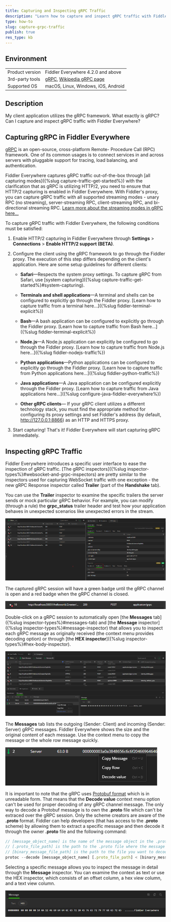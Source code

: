 ```yaml
---
title: Capturing and Inspecting gRPC Traffic
description: "Learn how to capture and inspect gRPC traffic with Fiddler Everywhere."
type: how-to
slug: capture-grpc-traffic
publish: true
res_type: kb
---
```



## Environment

|   |   |
|---|---|
| Product version | Fiddler Everywhere 4.2.0 and above  |
| 3rd-party tools | [gRPC](https://gRPC.io/), [Wikipedia gRPC page](https://en.wikipedia.org/wiki/GRPC) |
| Supported OS | macOS, Linux, Windows, iOS, Android |

## Description

My client application utilizes the gRPC framework. What exactly is gRPC? Can I capture and inspect gRPC traffic with Fiddler Everywhere?


## Capturing gRPC in Fiddler Everywhere


[gRPC](https://grpc.io/) is an open-source, cross-platform Remote- Procedure Call (RPC) framework. One of its common usages is to connect services in and across servers with pluggable support for tracing, load balancing, and authentication. 

Fiddler Everywhere captures gRPC traffic out-of-the-box through [all capturing modes]({%slug capture-traffic-get-started%}) with the clarification that as gRPC is utilizing HTTP/2, you need to ensure that HTTP/2 capturing is enabled in Fiddler Everywhere. With Fiddler's proxy, you can capture gRPC traffic with all supported streaming modes - unary RPC (no streaming), server-streaming RPC, client-streaming RPC, and bi-directional streaming RPC. [Learn more about the streaming modes in gRPC here...](https://grpc.io/docs/what-is-grpc/core-concepts/#unary-rpc)

To capture gRPC traffic with Fiddler Everywhere, the following conditions must be satisfied:

1. Enable HTTP/2 capturing in Fiddler Everywhere through **Settings** > **Connections** > **Enable HTTP/2 support (BETA)**.

2. Configure the client using the gRPC framework to go through the Fiddler proxy. The execution of this step differs depending on the client's application. Here are some setup guidelines for different clients:



    - **Safari**&mdash;Respects the system proxy settings. To capture gRPC from Safari, use [system capturing]({%slug capture-traffic-get-started%}#system-capturing).

    - **Terminals and shell applications**&mdash;A terminal and shells can be configured to explicitly go through the Fiddler proxy. [Learn how to capture traffic from a terminal here...]({%slug fiddler-terminal-explicit%})

    - **Bash**&mdash;A bash application can be configured to explicitly go through the Fiddler proxy. [Learn how to capture traffic from Bash here...]({%slug fiddler-terminal-explicit%})

    - **Node.js**&mdash;A Node.js application can explicitly be configured to go through the Fiddler proxy. [Learn how to capture traffic from Node.js here...]({%slug fiddler-nodejs-traffic%})

    - **Python applications**&mdash;Python applications can be configured to explicitly go through the Fiddler proxy. [Learn how to capture traffic from Python applications here...]({%slug fiddler-python-traffic%})

    - **Java applications**&mdash;A Java application can be configured explicitly through the Fiddler proxy. [Learn how to capture traffic from Java applications here...]({%slug configure-java-fiddler-everywhere%})

    - **Other gRPC clients**&mdash; If your gRPC client utilizes a different technology stack, you must find the appropriate method for configuring its proxy settings and set Fiddler's address (by default, http://127.0.0.1:8866) as an HTTP and HTTPS proxy.

3. Start capturing! That's it! Fiddler Everywhere will start capturing gRPC immediately.

## Inspecting gRPC Traffic

Fiddler Everywhere introduces a specific user interface to ease the inspection of gRPC traffic. [The gRPC inspectors]({%slug inspector-types%}#websocket-and-grpc-inspectors) are pretty similar to the inspectors used for capturing WebSocket traffic with one exception - the new gRPC Response inspector called **Trailer** (part of the **Handshake** tab). 

You can use the **Trailer** inspector to examine the specific trailers the server sends or mock particular gRPC behavior. For example, you can modify (through a rule) the **grpc_status** trailer header and test how your application behaves in unexpected scenarios like unexpected errors in the stream.

![gRPC traffic and the Trailers inspector](../images/kb/grpc/grpc-traffic-trailers.png)


The captured gRPC session will have a green badge until the gRPC channel is open and a red badge when the gRPC channel is closed.

![Selected gRPC session with closed channel](../images/kb/grpc/grpc-traffic-selected-session.png)

Double-click on a gRPC session to automatically open [the **Messages** tab]({%slug inspector-types%}#messages-tab) and [the **Message** inspector]({%slug inspector-types%}#message-inspector) that allows you to inspect each gRPC message as originally received (the context menu provides decoding option) or through [the **HEX inspector**]({%slug inspector-types%}#hex-body-inspector).

![gRPC traffic and related Fiddler's inspectors](../images/kb/grpc/grpc-traffic-inspection.png)

The **Messages** tab lists the outgoing (Sender: Client) and incoming (Sender: Server) gRPC messages. Fiddler Everywhere shows the size and the original content of each message. Use the context menu to copy the message or the whole row message quickly.

![gRPC message context menu to copy or decode the received data](../images/kb/grpc/grpc-traffic-message-context-menu.png)

It is important to note that the gRPC uses [Protobuf format](https://protobuf.dev/overview/) which is in unreadable form. That means that the **Decode value** context menu option can't be used for proper decoding of any gRPC channel message. The only way to decode a Protobuf message is to own the **.proto** file which can't be extraced over the gRPC session. Only the scheme creators are aware of the **.proto** format. Fiddler can help developers (that has access to the **.proto** scheme) by allowing them to extract a specific message and then decode it through the owner **.proto** file and the following command:

```js
// [message_object_name] is the name of the message object in the .proto file. If the message is inside a package in the .proto file, use package_name.message_object_name.
// [.proto_file_path] is the path to the .proto file where the message is defined.
// [binary_message_file_path] is the path to the file you want to decode.
protoc --decode [message_object_name] [.proto_file_path] < [binary_message_file_path]
```

Selecting a specific message allows you to inspect the message in detail through the **Message** inspector. You can examine the context as text or use the HEX inspector, which consists of an offset column, a hex view column, and a text view column.

![gRPC message tab and inspecting through the HEX inspector](../images/kb/grpc/grpc-traffic-message-hex.png)